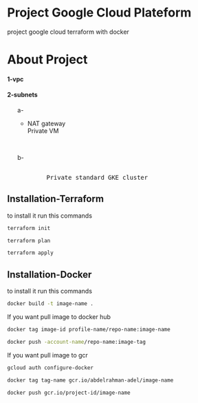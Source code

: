 # Project Google Cloud Plateform

project google cloud terraform with docker

# About Project
<h4>1-vpc</h4>
<h4>2-subnets</h4>
<ul>
<p>a-<br>
    <ul>
        <li>
            NAT gateway<br>
            Private VM</p><br>
        </li>
    </ul>
</ul>
<ul>  
<p>b-<br>
    <pre><li>
        Private standard GKE cluster</pre>
    </li>
    </pre>
</ul>

## Installation-Terraform

to install it run this commands

```bash
terraform init
```
```bash
terraform plan
```
```bash
terraform apply
```
## Installation-Docker

to install it run this commands

```bash
docker build -t image-name .
```
If you want pull image to docker hub


```bash
docker tag image-id profile-name/repo-name:image-name
```
```bash
docker push -account-name/repo-name:image-tag
```

If you want pull image to gcr

```bash
gcloud auth configure-docker
```
```bash
docker tag tag-name gcr.io/abdelrahman-adel/image-name
```
```bash
docker push gcr.io/project-id/image-name
```
